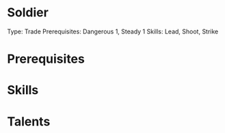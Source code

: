 # Soldier

Type: Trade
Prerequisites: Dangerous 1, Steady 1
Skills: Lead, Shoot, Strike

# Prerequisites

# Skills

# Talents
